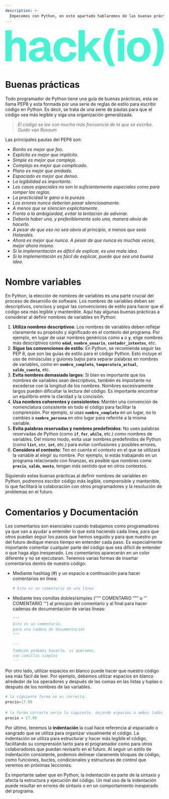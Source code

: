 ```yaml
---
description: >-
  Empecemos con Python, en este apartado hablaremos de las buenas prácticas a la hora de programar en Python. 
---
```


<div style="text-align: center;">
  <img src="https://github.com/Hack-io-Data/Imagenes/blob/main/01-LogosHackio/logo_celeste@4x.png?raw=true" alt="logo hack(io)" />
</div>

# Buenas prácticas

Todo programador de Python tiene una guía de buenas prácticas, esta se llama PEP8  y esta formada por una serie de reglas  de estilo para escribir código en Python. Es decir, se trata de una serie de pautas para que el código sea más legible y siga una organización generalizada. 

> *El código se lee con mucha más frecuencia de la que se escribe*. 
*Guido van Rossum*
> 

Las principales pautas del PEP8 son:

- *Bonito es mejor que feo.*
- *Explícito es mejor que implícito.*
- *Simple es mejor que complejo.*
- *Complejo es mejor que complicado.*
- *Plano es mejor que anidado.*
- *Espaciado es mejor que denso.*
- *La legibilidad es importante.*
- *Los casos especiales no son lo suficientemente especiales como para romper las reglas.*
- *La practicidad le gana a la pureza.*
- *Los errores nunca deberían pasar silenciosamente.*
- *A menos que se silencien explícitamente.*
- *Frente a la ambigüedad, evitar la tentación de adivinar.*
- *Debería haber una, y preferiblemente solo una, manera obvia de hacerlo.*
- *A pesar de que eso no sea obvio al principio, a menos que seas Holandés.*
- *Ahora es mejor que nunca. A pesar de que nunca es muchas veces, mejor ahora mismo.*
- *Si la implementación es difícil de explicar, es una mala idea.*
- *Si la implementación es fácil de explicar, puede que sea una buena idea.*

# Nombre variables

En Python, la elección de nombres de variables es una parte crucial del proceso de desarrollo de software. Los nombres de variables deben ser descriptivos, concisos y seguir las convenciones de estilo para hacer que el código sea más legible y mantenible. Aquí hay algunas buenas prácticas a considerar al definir nombres de variables en Python:

1. **Utiliza nombres descriptivos**: Los nombres de variables deben reflejar claramente su propósito y significado en el contexto del programa. Por ejemplo, en lugar de usar nombres genéricos como **`x`** o **`y`**, elige nombres más descriptivos como **`edad`**, **`nombre_usuario`**, **`contador_intentos`**, etc.
2. **Sigue las convenciones de estilo**: En Python, se recomienda seguir las PEP 8, que son las guías de estilo para el código Python. Esto incluye el uso de minúsculas y guiones bajos para separar palabras en nombres de variables, como en **`nombre_completo`**, **`temperatura_actual`**, **`saldo_cuenta`**, etc.
3. **Evita nombres demasiado largos**: Si bien es importante que los nombres de variables sean descriptivos, también es importante no excederse con la longitud de los nombres. Nombres excesivamente largos pueden dificultar la lectura del código. Es importante encontrar un equilibrio entre la claridad y la concisión.
4. **Usa nombres coherentes y consistentes**: Mantén una convención de nomenclatura consistente en todo el código para facilitar la comprensión. Por ejemplo, si usas **`nombre_completo`** en un lugar, no lo cambies a **`nombre_persona`** en otro lugar para referirte a la misma variable.
5. **Evita palabras reservadas y nombres predefinidos**: No uses palabras reservadas de Python (como **`if`**, **`for`**, **`while`**, etc.) como nombres de variables. Del mismo modo, evita usar nombres predefinidos de Python (como **`list`**, **`str`**, **`int`**, etc.) para evitar confusiones y posibles errores.
6. **Considera el contexto**: Ten en cuenta el contexto en el que se utilizará la variable al elegir su nombre. Por ejemplo, si estás trabajando en un programa relacionado con finanzas, es posible que nombres como **`precio`**, **`saldo`**, **`monto`**, tengan más sentido que en otros contextos.

Siguiendo estas buenas prácticas al definir nombres de variables en Python, podremos escribir código más legible, comprensible y mantenible, lo que facilitará la colaboración con otros programadores y la resolución de problemas en el futuro.

# Comentarios y Documentación

Los comentarios son esenciales cuando trabajamos como programadores ya que van a ayudar a entender lo que está haciendo cada línea, para que otros puedan seguir los pasos que hemos seguido y para que nuestro yo del futuro dedique menos tiempo en entender cada paso. Es especialmente importante comentar cualquier parte del código que sea difícil de entender o que haga algo inesperado. Los comentarios aparecerán en un color diferente y no se ejecutaran. Tenemos varias formas de insertar comentarios dentro de nuestro código:

- Mediante hashtag (#) y un espacio a continuación para hacer comentarios en línea:
    
    ```python
    # Esto es un comentario de una línea
    ```
    
- Mediante  tres comillas dobles/simples (”““ COMENTARIO “””  o  ‘’’ COMENTARIO ‘’’) al principio del comentario y al final  para hacer cadenas de documentación de varias líneas:
    
    ```python
    """
    Esto es un comentario,
    para una cadena de documentación 
    """
    
    '''
    También podemos hacerlo, si queremos,
    con comillas simples
    ''' 
    ```
    

Por otro lado, utilizar espacios en blanco puede hacer que nuestro código  sea más fácil de leer. Por ejemplo, debemos utilizar espacios en blanco alrededor de los operadores y después de las comas en las listas y tuplas o después de los nombres de las variables. 

```python
# la siguiente forma no es correcta:
precio=17.99

# la forma correcta sería la siguiente, dejando espacios a ambos lados del igual:
precio = 17.99
```

Por último, tenemos la **indentación** la cual hace referencia al espaciado o sangrado que se utiliza para organizar visualmente el código. La indentación se utiliza para estructurar y hacer más legible el código, facilitando su comprensión tanto para el programador como para otros colaboradores que puedan revisarlo en el futuro. Al seguir un estilo de indentación consistente, podemos delinear claramente bloques de código, como funciones, bucles, condicionales y estructuras de control que veremos en próximas lecciones.

Es importante saber que en Python, la indentación es parte de la sintaxis y afecta la estructura y ejecución del código. Un mal uso de la indentación puede resultar en errores de sintaxis o en un comportamiento inesperado del programa.
